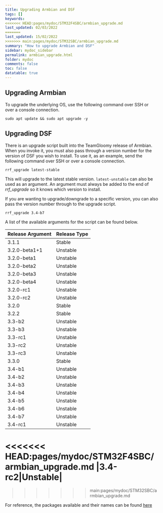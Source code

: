 ```yaml
---
title: Upgrading Armbian and DSF
tags: []
keywords: 
<<<<<<< HEAD:pages/mydoc/STM32F4SBC/armbian_upgrade.md
last_updated: 02/03/2022
=======
last_updated: 15/02/2022
>>>>>>> main:pages/mydoc/STM32SBC/armbian_upgrade.md
summary: "How to upgrade Armbian and DSF"
sidebar: mydoc_sidebar
permalink: armbian_upgrade.html
folder: mydoc
comments: false
toc: false
datatable: true
---
```


## Upgrading Armbian

To upgrade the underlying OS, use the following command over SSH or over a console connection.   
```
sudo apt update && sudo apt upgrade -y
```

## Upgrading DSF

There is an upgrade script built into the TeamGloomy release of Armbian.  
When you invoke it, you must also pass through a version number for the version of DSF you wish to install.
To use it, as an example, send the following command over SSH or over a console connection.   

```
rrf_upgrade latest-stable
```
This will upgrade to the latest stable version. `latest-unstable` can also be used as an argument. An argument must always be added to the end of *rrf_upgrade* so it knows which version to install.    

If you are wanting to upgrade/downgrade to a specific version, you can also pass the version number through to the upgrade script.

```
rrf_upgrade 3.4-b7
```  

A list of the available arguments for the script can be found below.  

<div class="datatable-begin"></div>

|Release Argument|Release Type|
| :------------- |:-------------|
|3.1.1|Stable|
|3.2.0-beta1+1|Unstable|
|3.2.0-beta1|Unstable|
|3.2.0-beta2|Unstable|
|3.2.0-beta3|Unstable|
|3.2.0-beta4|Unstable|
|3.2.0-rc1|Unstable|
|3.2.0-rc2|Unstable|
|3.2.0|Stable|
|3.2.2|Stable|
|3.3-b2|Unstable|
|3.3-b3|Unstable|
|3.3-rc1|Unstable|
|3.3-rc2|Unstable|
|3.3-rc3|Unstable|
|3.3.0|Stable|
|3.4-b1|Unstable|
|3.4-b2|Unstable|
|3.4-b3|Unstable|
|3.4-b4|Unstable|
|3.4-b5|Unstable|
|3.4-b6|Unstable|
|3.4-b7|Unstable|
|3.4-rc1|Unstable|
<<<<<<< HEAD:pages/mydoc/STM32F4SBC/armbian_upgrade.md
|3.4-rc2|Unstable|
=======
>>>>>>> main:pages/mydoc/STM32SBC/armbian_upgrade.md

<div class="datatable-end"></div>

For reference, the packages available and their names can be found [here](https://pkg.duet3d.com/dists/unstable/armv7/binary-armhf/)